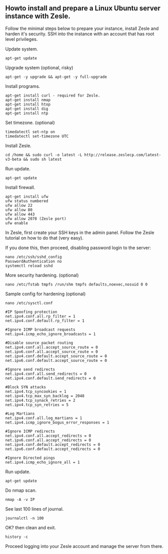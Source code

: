 ## Howto install and prepare a Linux Ubuntu server instance with Zesle.

Follow the minimal steps below to prepare your instance, install Zesle and harden it's security. SSH into the instance with an account that has root level privileges.

Update system.
```
apt-get update
```
Upgrade system (optional, risky)
```
apt-get -y upgrade && apt-get -y full-upgrade
```
Install programs.
```
apt-get install curl - required for Zesle.
apt-get install nmap
apt-get install htop
apt-get install dig
apt-get install ntp
```
Set timezone. (optional)
```
timedatectl set-ntp on
timedatectl set-timezone UTC
```
Install Zesle.
```
cd /home && sudo curl -o latest -L http://release.zeslecp.com/latest-v3-beta && sudo sh latest
```
Run update.
```
apt-get update
```
Install firewall.
```
apt-get install ufw
ufw status numbered
ufw allow 22
ufw allow 80
ufw allow 443
ufw allow 2078 (Zesle port)
ufw enable
```
In Zesle, first create your SSH keys in the admin panel. Follow the Zesle tutorial on how to do that (very easy). 

If you done this, then proceed, disabling password login to the server:
```
nano /etc/ssh/sshd_config
PasswordAuthentication no
systemctl reload sshd
```
More security hardening. (optional)
```
nano /etc/fstab tmpfs /run/shm tmpfs defaults,noexec,nosuid 0 0
```
Sample config for hardening (optional)
```
nano /etc/sysctl.conf

#IP Spoofing protection
net.ipv4.conf.all.rp_filter = 1
net.ipv4.conf.default.rp_filter = 1

#Ignore ICMP broadcast requests
net.ipv4.icmp_echo_ignore_broadcasts = 1

#Disable source packet routing
net.ipv4.conf.all.accept_source_route = 0
net.ipv6.conf.all.accept_source_route = 0 
net.ipv4.conf.default.accept_source_route = 0
net.ipv6.conf.default.accept_source_route = 0

#Ignore send redirects
net.ipv4.conf.all.send_redirects = 0
net.ipv4.conf.default.send_redirects = 0

#Block SYN attacks
net.ipv4.tcp_syncookies = 1
net.ipv4.tcp_max_syn_backlog = 2048
net.ipv4.tcp_synack_retries = 2
net.ipv4.tcp_syn_retries = 5

#Log Martians
net.ipv4.conf.all.log_martians = 1
net.ipv4.icmp_ignore_bogus_error_responses = 1

#Ignore ICMP redirects
net.ipv4.conf.all.accept_redirects = 0
net.ipv6.conf.all.accept_redirects = 0
net.ipv4.conf.default.accept_redirects = 0 
net.ipv6.conf.default.accept_redirects = 0

#Ignore Directed pings
net.ipv4.icmp_echo_ignore_all = 1
```

Run update.
```
apt-get update
```
Do nmap scan.
```
nmap -A -v IP
```
See last 100 lines of journal.
```
journalctl -n 100
```
OK? then clean and exit.
```
history -c
```
Proceed logging into your Zesle account and manage the server from there.
